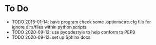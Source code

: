 # To Do
* TODO 2016-01-14: have program check some .optionsetrc.cfg file for ignore dirs/files
  within python scripts
* TODO 2020-09-12: use pycodestyle to help conform to PEP8
* TODO 2020-09-12: set up Sphinx docs
